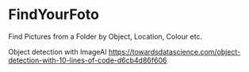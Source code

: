 # FindYourFoto
Find Pictures from a Folder by Object, Location, Colour etc.

Object detection with ImageAI https://towardsdatascience.com/object-detection-with-10-lines-of-code-d6cb4d86f606
